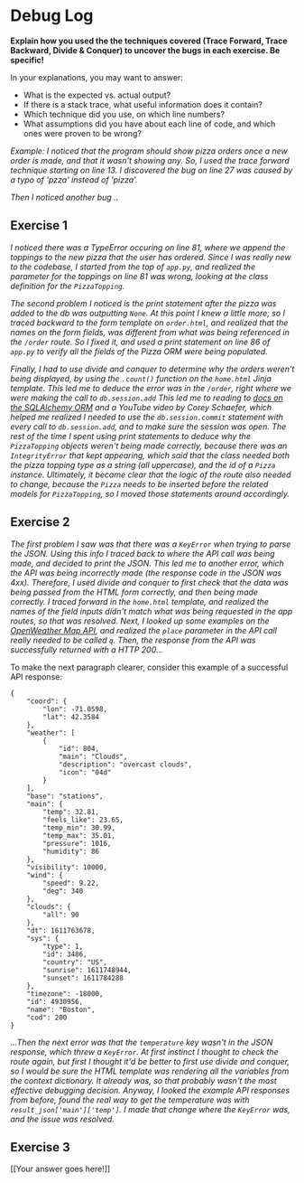 # Debug Log

**Explain how you used the the techniques covered (Trace Forward, Trace Backward, Divide & Conquer) to uncover the bugs in each exercise. Be specific!**

In your explanations, you may want to answer:

- What is the expected vs. actual output?
- If there is a stack trace, what useful information does it contain?
- Which technique did you use, on which line numbers?
- What assumptions did you have about each line of code, and which ones were proven to be wrong?

_Example: I noticed that the program should show pizza orders once a new order is made, and that it wasn't showing any. So, I used the trace forward technique starting on line 13. I discovered the bug on line 27 was caused by a typo of 'pzza' instead of 'pizza'._

_Then I noticed another bug .._

## Exercise 1

_I noticed there was a TypeError occuring on line 81, where we append the toppings to the new pizza that the user has ordered. Since I was really new to the codebase, I started from the top of `app.py`, and realized the parameter for the toppings on line 81 was wrong, looking at the class definition for the `PizzaTopping`._

_The second problem I noticed is the print statement after the pizza was added to the db was outputting `None`. At this point I knew a little more, so I traced backward to the form template on `order.html`, and realized that the names on the form fields, was different from what was being referenced in the `/order` route. So I fixed it, and used a print statement on line 86 of `app.py` to verify all the fields of the Pizza ORM were being populated._

_Finally, I had to use divide and conquer to determine why the orders weren't being displayed, by using the `.count()` function on the `home.html` Jinja template. This led me to deduce the error was in the `/order`, right where we were making the call to `db.session.add` This led me to reading to [docs on the SQLAlchemy ORM](https://docs.sqlalchemy.org/en/13/orm/tutorial.html) and a YouTube video by Corey Schaefer, which helped me realized I needed to use the `db.session.commit` statement with every call to `db.session.add`, and to make sure the session was open. The rest of the time I spent using print statements to deduce why the `PizzaTopping` objects weren't being made correctly, because there was an `IntegrityError` that kept appearing, which said that the class needed both the pizza topping type as a string (all uppercase), and the id of a `Pizza` instance. Ultimately, it became clear that the logic of the route also needed to change, because the `Pizza` needs to be inserted before the related models for `PizzaTopping`, so I moved those statements around accordingly._

## Exercise 2

_The first problem I saw was that there was a `KeyError` when trying to parse the JSON. Using this info I traced back to where the API call was being made, and decided to print the JSON. This led me to another error, which the API was being incorrectly made (the response code in the JSON was 4xx). Therefore, I used divide and conquer to first check that the data was being passed from the HTML form correctly, and then being made correctly. I traced forward in the `home.html` template, and realized the names of the field inputs didn't match what was being requested in the app routes, so that was resolved. Next, I looked up some examples on the [OpenWeather Map API](https://openweathermap.org/current), and realized the `place` parameter in the API call really needed to be called `q`. Then, the response from the API was successfully returned with a HTTP 200..._

To make the next paragraph clearer, consider this example of a successful API response:

```
{
    "coord": {
        "lon": -71.0598,
        "lat": 42.3584
    },
    "weather": [
        {
            "id": 804,
            "main": "Clouds",
            "description": "overcast clouds",
            "icon": "04d"
        }
    ],
    "base": "stations",
    "main": {
        "temp": 32.81,
        "feels_like": 23.65,
        "temp_min": 30.99,
        "temp_max": 35.01,
        "pressure": 1016,
        "humidity": 86
    },
    "visibility": 10000,
    "wind": {
        "speed": 9.22,
        "deg": 340
    },
    "clouds": {
        "all": 90
    },
    "dt": 1611763678,
    "sys": {
        "type": 1,
        "id": 3486,
        "country": "US",
        "sunrise": 1611748944,
        "sunset": 1611784288
    },
    "timezone": -18000,
    "id": 4930956,
    "name": "Boston",
    "cod": 200
}
```

_...Then the next error was that the `temperature` key wasn't in the JSON response, which threw a `KeyError`. At first instinct I thought to check the route again, but first I thought it'd be better to first use divide and conquer, so I would be sure the HTML template was rendering all the variables from the context dictionary. It already was, so that probably wasn't the most effective debugging decision. Anyway, I looked the example API responses from before, found the real way to get the temperature was with `result_json['main']['temp']`. I made that change where the `KeyError` was, and the issue was resolved._

## Exercise 3

[[Your answer goes here!]]
